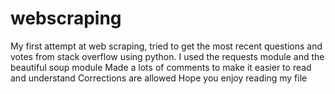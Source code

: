 # webscraping
My first attempt at web scraping, tried to get the most recent questions and votes from stack overflow using python.
I used the requests module and the beautiful soup module 
Made a lots of comments to make it easier to read and understand 
Corrections are allowed 
Hope you enjoy reading my file 

